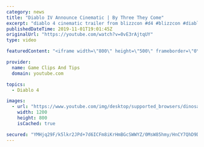 ```yaml
---
category: news
title: "Diablo IV Announce Cinematic | By Three They Come"
excerpt: "diablo 4 cinematic trailer from blizzcon #d4 #blizzcon #diablo."
publishedDateTime: 2019-11-01T19:01:45Z
originalUrl: "https://youtube.com/watch?v=0vE3rAjtqUY"
type: video

featuredContent: "<iframe width=\"800\" height=\"500\" frameborder=\"0\" src=\"https://www.youtube.com/embed/0vE3rAjtqUY\" allow=\"accelerometer; autoplay; encrypted-media; gyroscope; picture-in-picture\" allowfullscreen></iframe>"

provider:
  name: Game Clips And Tips
  domain: youtube.com

topics:
  - Diablo 4

images:
  - url: "https://www.youtube.com/img/desktop/supported_browsers/dinosaur.png"
    width: 1200
    height: 800
    isCached: true

secured: "YMHjq29F/k5lkr2JPd+7d6ICFm8iKrHmBGcSWWYZ/0MsW85hmy/HnCY7QhD9Da9DDM5j1cK03FTTsLTzApJDE/PIb+jVSx+zJVt8ee95LrdNutFX2uztRbmupN5BxcjRtCVLHKjCk4L10irq6yaAtIM1gtNH9PONBdKElDpVRvCERLHPAstxA2WX5c9VrU7Ao9G1Atg5n4uuy5yHhONvS57hekYtm1hQmgG8oQcvAoQ5hAiqe6ImmA9q2CmFXJK3OWiNqIyS5D6ipc4yPUlFgWHg99eR2P4yj6b+wM5o4VGJSHosMSWrksDZw0d6VlzJN/k76Io/JGiS8GEK/T1/8u8GS+gQw5GrMd8AIhwMfYBl1R3rDV3ZiSWk3qlU2Pgk7JklU4Hxzr+BiX91AzsljA==;IAObZcl60dmud+4+MK2VMQ=="
---
```


